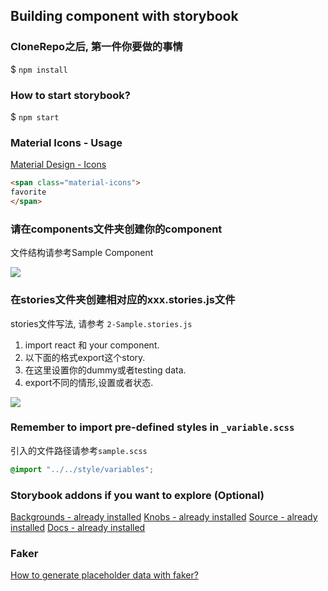 ## Building component with storybook

### CloneRepo之后, 第一件你要做的事情
$ `npm install`

### How to start storybook? 
$ `npm start`


### Material Icons - Usage
[Material Design - Icons](https://material.io/resources/icons/?style=baseline)

```html
<span class="material-icons">
favorite
</span>
```

### 请在components文件夹创建你的component
文件结构请参考Sample Component

![](https://user-images.githubusercontent.com/1281209/80867048-a94b8980-8cc4-11ea-8689-0edd622a617b.png)


### 在stories文件夹创建相对应的xxx.stories.js文件
stories文件写法, 请参考 `2-Sample.stories.js`
1. import react 和 your component.
2. 以下面的格式export这个story.
3. 在这里设置你的dummy或者testing data.
4. export不同的情形,设置或者状态.

![](https://user-images.githubusercontent.com/1281209/80867466-d26d1980-8cc6-11ea-9223-0b448af0cd33.png)

### Remember to import pre-defined styles in `_variable.scss`
引入的文件路径请参考`sample.scss`

```scss
@import "../../style/variables";
```


### Storybook addons if you want to explore (Optional)
[Backgrounds - already installed](https://github.com/storybookjs/storybook/tree/master/addons/backgrounds)
[Knobs - already installed](https://github.com/storybookjs/storybook/tree/master/addons/knobs)
[Source - already installed](https://github.com/storybookjs/storybook/tree/master/addons/storysource)
[Docs - already installed](https://github.com/storybookjs/storybook/tree/master/addons/docs)


### Faker

[How to generate placeholder data with faker?](https://www.npmjs.com/package/faker)
